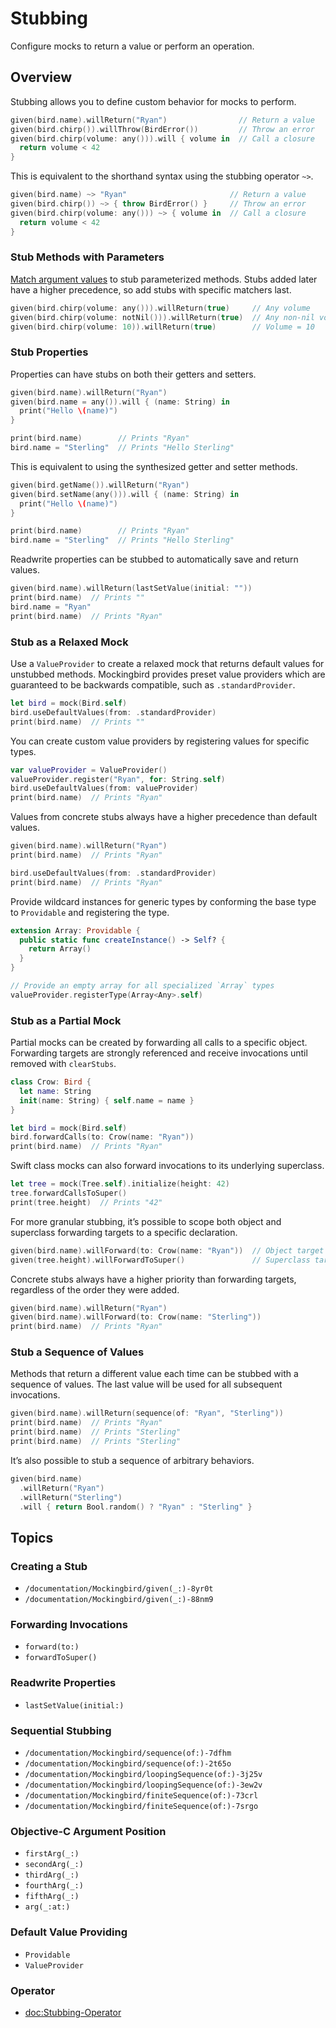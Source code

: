 # Stubbing

Configure mocks to return a value or perform an operation.

## Overview

Stubbing allows you to define custom behavior for mocks to perform.

```swift
given(bird.name).willReturn("Ryan")                // Return a value
given(bird.chirp()).willThrow(BirdError())         // Throw an error
given(bird.chirp(volume: any())).will { volume in  // Call a closure
  return volume < 42
}
```

This is equivalent to the shorthand syntax using the stubbing operator `~>`.

```swift
given(bird.name) ~> "Ryan"                       // Return a value
given(bird.chirp()) ~> { throw BirdError() }     // Throw an error
given(bird.chirp(volume: any())) ~> { volume in  // Call a closure
  return volume < 42
}
```

### Stub Methods with Parameters

[Match argument values](#4-argument-matching) to stub parameterized methods. Stubs added later have a higher precedence, so add stubs with specific matchers last.

```swift
given(bird.chirp(volume: any())).willReturn(true)     // Any volume
given(bird.chirp(volume: notNil())).willReturn(true)  // Any non-nil volume
given(bird.chirp(volume: 10)).willReturn(true)        // Volume = 10
```

### Stub Properties

Properties can have stubs on both their getters and setters.

```swift
given(bird.name).willReturn("Ryan")
given(bird.name = any()).will { (name: String) in
  print("Hello \(name)")
}

print(bird.name)        // Prints "Ryan"
bird.name = "Sterling"  // Prints "Hello Sterling"
```

This is equivalent to using the synthesized getter and setter methods.

```swift
given(bird.getName()).willReturn("Ryan")
given(bird.setName(any())).will { (name: String) in
  print("Hello \(name)")
}

print(bird.name)        // Prints "Ryan"
bird.name = "Sterling"  // Prints "Hello Sterling"
```

Readwrite properties can be stubbed to automatically save and return values.

```swift
given(bird.name).willReturn(lastSetValue(initial: ""))
print(bird.name)  // Prints ""
bird.name = "Ryan"
print(bird.name)  // Prints "Ryan"
```

### Stub as a Relaxed Mock

Use a `ValueProvider` to create a relaxed mock that returns default values for unstubbed methods. Mockingbird provides preset value providers which are guaranteed to be backwards compatible, such as `.standardProvider`.

```swift
let bird = mock(Bird.self)
bird.useDefaultValues(from: .standardProvider)
print(bird.name)  // Prints ""
```

You can create custom value providers by registering values for specific types.

```swift
var valueProvider = ValueProvider()
valueProvider.register("Ryan", for: String.self)
bird.useDefaultValues(from: valueProvider)
print(bird.name)  // Prints "Ryan"
```

Values from concrete stubs always have a higher precedence than default values.

```swift
given(bird.name).willReturn("Ryan")
print(bird.name)  // Prints "Ryan"

bird.useDefaultValues(from: .standardProvider)
print(bird.name)  // Prints "Ryan"
```

Provide wildcard instances for generic types by conforming the base type to `Providable` and registering the type.

```swift
extension Array: Providable {
  public static func createInstance() -> Self? {
    return Array()
  }
}

// Provide an empty array for all specialized `Array` types
valueProvider.registerType(Array<Any>.self)
```

### Stub as a Partial Mock

Partial mocks can be created by forwarding all calls to a specific object. Forwarding targets are strongly referenced and receive invocations until removed with `clearStubs`.

```swift
class Crow: Bird {
  let name: String
  init(name: String) { self.name = name }
}

let bird = mock(Bird.self)
bird.forwardCalls(to: Crow(name: "Ryan"))
print(bird.name)  // Prints "Ryan"
```

Swift class mocks can also forward invocations to its underlying superclass.

```swift
let tree = mock(Tree.self).initialize(height: 42)
tree.forwardCallsToSuper()
print(tree.height)  // Prints "42"
```

For more granular stubbing, it’s possible to scope both object and superclass forwarding targets to a specific declaration.

```swift
given(bird.name).willForward(to: Crow(name: "Ryan"))  // Object target
given(tree.height).willForwardToSuper()               // Superclass target
```

Concrete stubs always have a higher priority than forwarding targets, regardless of the order
they were added.

```swift
given(bird.name).willReturn("Ryan")
given(bird.name).willForward(to: Crow(name: "Sterling"))
print(bird.name)  // Prints "Ryan"
```

### Stub a Sequence of Values

Methods that return a different value each time can be stubbed with a sequence of values. The last value will be used for all subsequent invocations.

```swift
given(bird.name).willReturn(sequence(of: "Ryan", "Sterling"))
print(bird.name)  // Prints "Ryan"
print(bird.name)  // Prints "Sterling"
print(bird.name)  // Prints "Sterling"
```

It’s also possible to stub a sequence of arbitrary behaviors.

```swift
given(bird.name)
  .willReturn("Ryan")
  .willReturn("Sterling")
  .will { return Bool.random() ? "Ryan" : "Sterling" }
```

## Topics

### Creating a Stub

- ``/documentation/Mockingbird/given(_:)-8yr0t``
- ``/documentation/Mockingbird/given(_:)-88nm9``

### Forwarding Invocations

- ``forward(to:)``
- ``forwardToSuper()``

### Readwrite Properties

- ``lastSetValue(initial:)``

### Sequential Stubbing

- ``/documentation/Mockingbird/sequence(of:)-7dfhm``
- ``/documentation/Mockingbird/sequence(of:)-2t65o``
- ``/documentation/Mockingbird/loopingSequence(of:)-3j25v``
- ``/documentation/Mockingbird/loopingSequence(of:)-3ew2v``
- ``/documentation/Mockingbird/finiteSequence(of:)-73crl``
- ``/documentation/Mockingbird/finiteSequence(of:)-7srgo``

### Objective-C Argument Position

- ``firstArg(_:)``
- ``secondArg(_:)``
- ``thirdArg(_:)``
- ``fourthArg(_:)``
- ``fifthArg(_:)``
- ``arg(_:at:)``

### Default Value Providing

- ``Providable``
- ``ValueProvider``

### Operator

- <doc:Stubbing-Operator>
